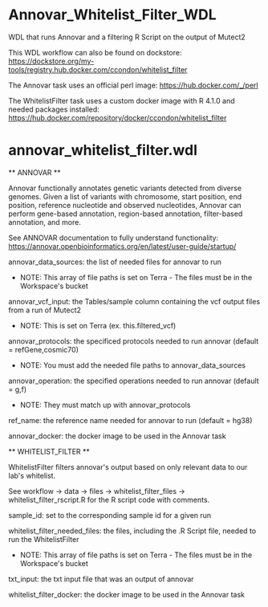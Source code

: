# Annovar_Whitelist_Filter_WDL

WDL that runs Annovar and a filtering R Script on the output of Mutect2

This WDL workflow can also be found on dockstore: https://dockstore.org/my-tools/registry.hub.docker.com/ccondon/whitelist_filter

The Annovar task uses an official perl image: https://hub.docker.com/_/perl

The WhitelistFilter task uses a custom docker image with R 4.1.0 and needed packages installed: https://hub.docker.com/repository/docker/ccondon/whitelist_filter

# annovar_whitelist_filter.wdl

** ANNOVAR **

Annovar functionally annotates genetic variants detected from diverse genomes.
Given a list of variants with chromosome, start position, end position, reference nucleotide
and observed nucleotides, Annovar can perform gene-based annotation, region-based annotation,
filter-based annotation, and more.

See ANNOVAR documentation to fully understand functionality: https://annovar.openbioinformatics.org/en/latest/user-guide/startup/

annovar_data_sources: the list of needed files for annovar to run
  - NOTE: This array of file paths is set on Terra - The files must be in the Workspace's bucket

annovar_vcf_input: the Tables/sample column containing the vcf output files from a run of Mutect2
  - NOTE: This is set on Terra (ex. this.filtered_vcf)

annovar_protocols: the specificed protocols needed to run annovar (default = refGene,cosmic70)
  - NOTE: You must add the needed file paths to annovar_data_sources

annovar_operation: the specified operations needed to run annovar (default = g,f)
  - NOTE: They must match up with annovar_protocols

ref_name: the reference name needed for annovar to run (default = hg38)

annovar_docker: the docker image to be used in the Annovar task


** WHITELIST_FILTER **

WhitelistFilter filters annovar's output based on only relevant data to our lab's whitelist.

See workflow -> data -> files -> whitelist_filter_files -> whitelist_filter_rscript.R for the R script code with comments.

sample_id: set to the corresponding sample id for a given run

whitelist_filter_needed_files: the files, including the .R Script file, needed to run the WhitelistFilter
  - NOTE: This array of file paths is set on Terra - The files must be in the Workspace's bucket

txt_input: the txt input file that was an output of annovar

whitelist_filter_docker: the docker image to be used in the Annovar task
